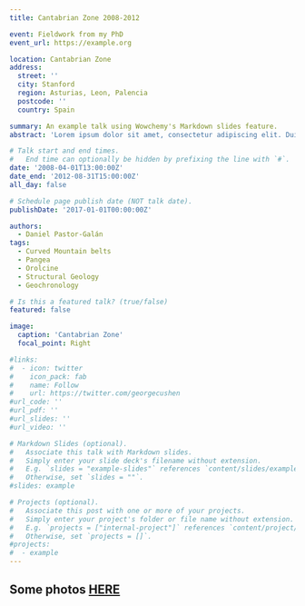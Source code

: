 ```yaml
---
title: Cantabrian Zone 2008-2012

event: Fieldwork from my PhD
event_url: https://example.org

location: Cantabrian Zone
address:
  street: ''
  city: Stanford
  region: Asturias, Leon, Palencia
  postcode: ''
  country: Spain

summary: An example talk using Wowchemy's Markdown slides feature.
abstract: 'Lorem ipsum dolor sit amet, consectetur adipiscing elit. Duis posuere tellusac convallis placerat. Proin tincidunt magna sed ex sollicitudin condimentum. Sed ac faucibus dolor, scelerisque sollicitudin nisi. Cras purus urna, suscipit quis sapien eu, pulvinar tempor diam.'

# Talk start and end times.
#   End time can optionally be hidden by prefixing the line with `#`.
date: '2008-04-01T13:00:00Z'
date_end: '2012-08-31T15:00:00Z'
all_day: false

# Schedule page publish date (NOT talk date).
publishDate: '2017-01-01T00:00:00Z'

authors:
  - Daniel Pastor-Galán
tags:
  - Curved Mountain belts
  - Pangea
  - Orolcine
  - Structural Geology
  - Geochronology

# Is this a featured talk? (true/false)
featured: false

image:
  caption: 'Cantabrian Zone'
  focal_point: Right

#links:
#  - icon: twitter
#    icon_pack: fab
#    name: Follow
#    url: https://twitter.com/georgecushen
#url_code: ''
#url_pdf: ''
#url_slides: ''
#url_video: ''

# Markdown Slides (optional).
#   Associate this talk with Markdown slides.
#   Simply enter your slide deck's filename without extension.
#   E.g. `slides = "example-slides"` references `content/slides/example-slides.md`.
#   Otherwise, set `slides = ""`.
#slides: example

# Projects (optional).
#   Associate this post with one or more of your projects.
#   Simply enter your project's folder or file name without extension.
#   E.g. `projects = ["internal-project"]` references `content/project/deep-learning/index.md`.
#   Otherwise, set `projects = []`.
#projects:
#  - example
---
```


## Some photos [HERE](https://photos.app.goo.gl/NOM80sChclpV6sLc2)
